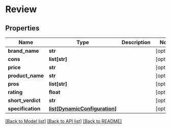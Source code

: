 # Review

## Properties
Name | Type | Description | Notes
------------ | ------------- | ------------- | -------------
**brand_name** | **str** |  | [optional] 
**cons** | **list[str]** |  | [optional] 
**price** | **str** |  | [optional] 
**product_name** | **str** |  | [optional] 
**pros** | **list[str]** |  | [optional] 
**rating** | **float** |  | [optional] 
**short_verdict** | **str** |  | [optional] 
**specification** | [**list[DynamicConfiguration]**](DynamicConfiguration.md) |  | [optional] 

[[Back to Model list]](../README.md#documentation-for-models) [[Back to API list]](../README.md#documentation-for-api-endpoints) [[Back to README]](../README.md)

